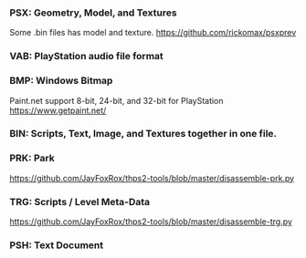 ### PSX: Geometry, Model, and Textures
Some .bin files has model and texture. https://github.com/rickomax/psxprev

### VAB: PlayStation audio file format

### BMP: Windows Bitmap
Paint.net support 8-bit, 24-bit, and 32-bit for PlayStation
https://www.getpaint.net/

### BIN: Scripts, Text, Image, and Textures together in one file.

### PRK: Park
https://github.com/JayFoxRox/thps2-tools/blob/master/disassemble-prk.py

### TRG: Scripts / Level Meta-Data
https://github.com/JayFoxRox/thps2-tools/blob/master/disassemble-trg.py

### PSH: Text Document
